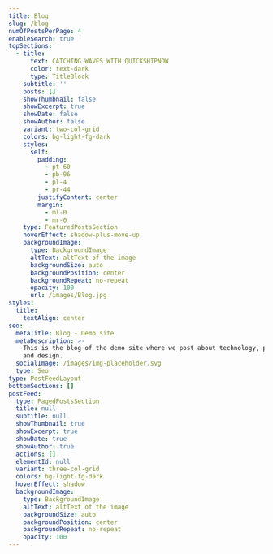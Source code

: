 ```yaml
---
title: Blog
slug: /blog
numOfPostsPerPage: 4
enableSearch: true
topSections:
  - title:
      text: CATCHING WAVES WITH QUICKSHIPNOW
      color: text-dark
      type: TitleBlock
    subtitle: ''
    posts: []
    showThumbnail: false
    showExcerpt: true
    showDate: false
    showAuthor: false
    variant: two-col-grid
    colors: bg-light-fg-dark
    styles:
      self:
        padding:
          - pt-60
          - pb-96
          - pl-4
          - pr-44
        justifyContent: center
        margin:
          - ml-0
          - mr-0
    type: FeaturedPostsSection
    hoverEffect: shadow-plus-move-up
    backgroundImage:
      type: BackgroundImage
      altText: altText of the image
      backgroundSize: auto
      backgroundPosition: center
      backgroundRepeat: no-repeat
      opacity: 100
      url: /images/Blog.jpg
styles:
  title:
    textAlign: center
seo:
  metaTitle: Blog - Demo site
  metaDescription: >-
    This is the blog of the demo site where we post about technology, product,
    and design.
  socialImage: /images/img-placeholder.svg
  type: Seo
type: PostFeedLayout
bottomSections: []
postFeed:
  type: PagedPostsSection
  title: null
  subtitle: null
  showThumbnail: true
  showExcerpt: true
  showDate: true
  showAuthor: true
  actions: []
  elementId: null
  variant: three-col-grid
  colors: bg-light-fg-dark
  hoverEffect: shadow
  backgroundImage:
    type: BackgroundImage
    altText: altText of the image
    backgroundSize: auto
    backgroundPosition: center
    backgroundRepeat: no-repeat
    opacity: 100
---
```

